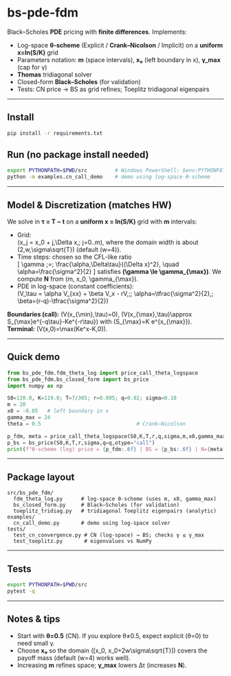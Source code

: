 # bs-pde-fdm

Black–Scholes **PDE** pricing with **finite differences**. Implements:
- Log-space **θ-scheme** (Explicit / **Crank–Nicolson** / Implicit) on a **uniform x=ln(S/K)** grid
- Parameters notation: **m** (space intervals), **x₀** (left boundary in x), **γ_max** (cap for γ)
- **Thomas** tridiagonal solver
- Closed-form **Black–Scholes** (for validation)
- Tests: CN price → BS as grid refines; Toeplitz tridiagonal eigenpairs

---

## Install
```bash
pip install -r requirements.txt
```

## Run (no package install needed)
```bash
export PYTHONPATH=$PWD/src         # Windows PowerShell: $env:PYTHONPATH="$PWD/src"
python -m examples.cn_call_demo    # demo using log-space θ-scheme
```

---

## Model & Discretization (matches HW)
We solve in **τ = T − t** on a **uniform x = ln(S/K)** grid with **m** intervals:

- Grid:  
  \(x_j = x_0 + j\,\Delta x,\; j=0..m\), where the domain width is about \(2\,w\,\sigma\sqrt{T}\) (default \(w=4\)).  
- Time steps: chosen so the CFL-like ratio  
  \[
  \gamma \;=\; \frac{\alpha\,\Delta\tau}{(\Delta x)^2}, \quad \alpha=\frac{\sigma^2}{2}
  \]
  satisfies **\(\gamma \le \gamma_{\max}\)**. We compute **N** from \(m, x_0, \gamma_{\max}\).
- PDE in log-space (constant coefficients):  
  \(V_\tau = \alpha V_{xx} + \beta V_x - rV,\;\; \alpha=\tfrac{\sigma^2}{2},\; \beta=(r-q)-\tfrac{\sigma^2}{2}\)

**Boundaries (call):** \(V(x_{\min},\tau)=0\), \(V(x_{\max},\tau)\approx S_{\max}e^{-q\tau}-Ke^{-r\tau}\) with \(S_{\max}=K e^{x_{\max}}\).  
**Terminal:** \(V(x,0)=\max(Ke^x-K,0)\).

---

## Quick demo
```python
from bs_pde_fdm.fdm_theta_log import price_call_theta_logspace
from bs_pde_fdm.bs_closed_form import bs_price
import numpy as np

S0=120.0, K=119.0; T=7/365; r=0.005; q=0.02; sigma=0.10
m = 20
x0 = -0.05   # left boundary in x
gamma_max = 24
theta = 0.5                               # Crank–Nicolson

p_fdm, meta = price_call_theta_logspace(S0,K,T,r,q,sigma,m,x0,gamma_max,theta)
p_bs = bs_price(S0,K,T,r,sigma,q=q,otype="call")
print(f"θ-scheme (log) price = {p_fdm:.6f} | BS = {p_bs:.6f} | N={meta['N']} | dx={meta['dx']:.5f}")
```

---

## Package layout
```
src/bs_pde_fdm/
  fdm_theta_log.py      # log-space θ-scheme (uses m, x0, gamma_max)
  bs_closed_form.py     # Black–Scholes (for validation)
  toeplitz_tridiag.py   # tridiagonal Toeplitz eigenpairs (analytic)
examples/
  cn_call_demo.py       # demo using log-space solver
tests/
  test_cn_convergence.py # CN (log-space) → BS; checks γ ≤ γ_max
  test_toeplitz.py       # eigenvalues vs NumPy
```

---

## Tests
```bash
export PYTHONPATH=$PWD/src
pytest -q
```

---

## Notes & tips
- Start with **θ=0.5** (CN). If you explore θ≠0.5, expect explicit (θ=0) to need small γ.
- Choose **x₀** so the domain \([x_0, x_0+2w\sigma\sqrt{T}]\) covers the payoff mass (default \(w=4\) works well).
- Increasing **m** refines space; **γ_max** lowers Δτ (increases **N**).
